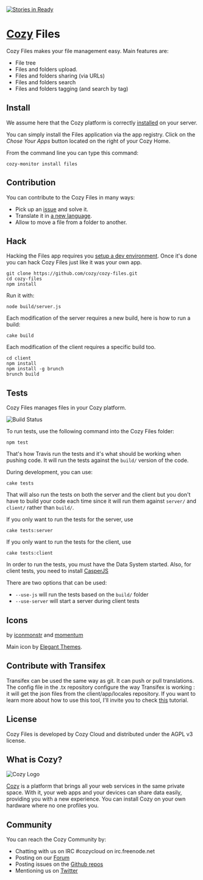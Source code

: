 [![Stories in Ready](https://badge.waffle.io/cozy/cozy-files.png?label=ready&title=Ready)](https://waffle.io/cozy/cozy-files)
# [Cozy](http://cozy.io) Files

Cozy Files makes your file management easy. Main features are:

* File tree
* Files and folders upload.
* Files and folders sharing (via URLs)
* Files and folders search
* Files and folders tagging (and search by tag)

## Install

We assume here that the Cozy platform is correctly [installed](http://cozy.io/host/install.html)
 on your server.

You can simply install the Files application via the app registry. Click on the *Chose Your Apps* button located on the right of your Cozy Home.

From the command line you can type this command:

    cozy-monitor install files


## Contribution

You can contribute to the Cozy Files in many ways:

* Pick up an [issue](https://github.com/cozy/cozy-files/issues?state=open) and solve it.
* Translate it in [a new language](https://github.com/cozy/cozy-files/tree/master/client/app/locales).
* Allow to move a file from a folder to another.


## Hack

Hacking the Files app requires you [setup a dev environment](http://cozy.io/en/hack/getting-started/). Once it's done you can hack Cozy Files just like it was your own app.

    git clone https://github.com/cozy/cozy-files.git
    cd cozy-files
    npm install

Run it with:

    node build/server.js

Each modification of the server requires a new build, here is how to run a build:

    cake build

Each modification of the client requires a specific build too.

    cd client
    npm install
    npm install -g brunch
    brunch build

## Tests

Cozy Files manages files in your Cozy platform.

![Build
Status](https://travis-ci.org/cozy/cozy-files.png?branch=master)

To run tests, use the following command into the Cozy Files folder:

    npm test

That's how Travis run the tests and it's what should be working when pushing code. It will run the tests against the `build/` version of the code.

During development, you can use:

    cake tests

That will also run the tests on both the server and the client but you don't have to build your code each time since it will run them against `server/` and `client/` rather than `build/`.

If you only want to run the tests for the server, use

    cake tests:server

If you only want to run the tests for the client, use

    cake tests:client

In order to run the tests, you must have the Data System started. Also, for client tests, you need to install [CasperJS](http://casperjs.org/)

There are two options that can be used:

* `--use-js` will run the tests based on the `build/` folder
* `--use-server` will start a server during client tests

## Icons

by [iconmonstr](http://iconmonstr.com/)
and [momentum](http://www.momentumdesignlab.com/)

Main icon by [Elegant Themes](http://www.elegantthemes.com/blog/freebie-of-the-week/beautiful-flat-icons-for-free).

## Contribute with Transifex

Transifex can be used the same way as git. It can push or pull translations. The config file in the .tx repository configure the way Transifex is working : it will get the json files from the client/app/locales repository.
If you want to learn more about how to use this tool, I'll invite you to check [this](http://docs.transifex.com/introduction/) tutorial.

## License

Cozy Files is developed by Cozy Cloud and distributed under the AGPL v3 license.

## What is Cozy?

![Cozy Logo](https://raw.github.com/cozy/cozy-setup/gh-pages/assets/images/happycloud.png)

[Cozy](http://cozy.io) is a platform that brings all your web services in the
same private space.  With it, your web apps and your devices can share data
easily, providing you
with a new experience. You can install Cozy on your own hardware where no one
profiles you.

## Community

You can reach the Cozy Community by:

* Chatting with us on IRC #cozycloud on irc.freenode.net
* Posting on our [Forum](https://forum.cozy.io/)
* Posting issues on the [Github repos](https://github.com/cozy/)
* Mentioning us on [Twitter](http://twitter.com/mycozycloud)
